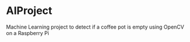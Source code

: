 # AIProject
Machine Learning project to detect if a coffee pot is empty using OpenCV on a Raspberry Pi
